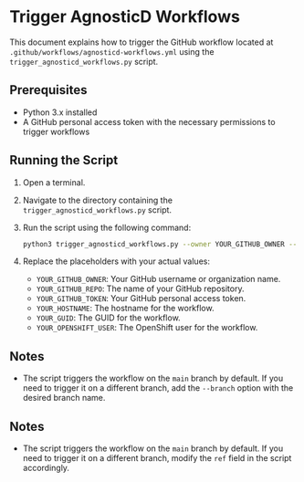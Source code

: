 # Trigger AgnosticD Workflows

This document explains how to trigger the GitHub workflow located at `.github/workflows/agnosticd-workflows.yml` using the `trigger_agnosticd_workflows.py` script.

## Prerequisites

- Python 3.x installed
- A GitHub personal access token with the necessary permissions to trigger workflows

## Running the Script

1. Open a terminal.
2. Navigate to the directory containing the `trigger_agnosticd_workflows.py` script.
3. Run the script using the following command:

   ```bash
   python3 trigger_agnosticd_workflows.py --owner YOUR_GITHUB_OWNER --repo YOUR_GITHUB_REPO --token YOUR_GITHUB_TOKEN --hostname YOUR_HOSTNAME --agnosticd_workload ocp4_workload_redhat_developer_hub --agnosticd_action create --guid YOUR_GUID --openshift_user YOUR_OPENSHIFT_USER
   ```

4. Replace the placeholders with your actual values:
   - `YOUR_GITHUB_OWNER`: Your GitHub username or organization name.
   - `YOUR_GITHUB_REPO`: The name of your GitHub repository.
   - `YOUR_GITHUB_TOKEN`: Your GitHub personal access token.
   - `YOUR_HOSTNAME`: The hostname for the workflow.
   - `YOUR_GUID`: The GUID for the workflow.
   - `YOUR_OPENSHIFT_USER`: The OpenShift user for the workflow.

## Notes

- The script triggers the workflow on the `main` branch by default. If you need to trigger it on a different branch, add the `--branch` option with the desired branch name.

## Notes

- The script triggers the workflow on the `main` branch by default. If you need to trigger it on a different branch, modify the `ref` field in the script accordingly.
